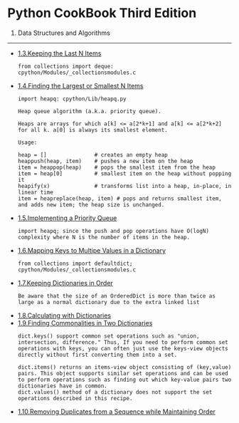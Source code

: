Python CookBook Third Edition
=============================

1. Data Structures and Algorithms
----------------------------------
* [1.3.Keeping the Last N Items]()
    ```
    from collections import deque: cpython/Modules/_collectionsmodules.c
    ``` 
* [1.4.Finding the Largest or Smallest N Items]()
    ```
    import heapq: cpython/Lib/heapq.py 
    
    Heap queue algorithm (a.k.a. priority queue).

    Heaps are arrays for which a[k] <= a[2*k+1] and a[k] <= a[2*k+2] for all k. a[0] is always its smallest element.

    Usage:
        
    heap = []               # creates an empty heap 
    heappush(heap, item)    # pushes a new item on the heap 
    item = heappop(heap)    # pops the smallest item from the heap 
    item = heap[0]          # smallest item on the heap without popping it 
    heapify(x)              # transforms list into a heap, in-place, in linear time 
    item = heapreplace(heap, item) # pops and returns smallest item, and adds new item; the heap size is unchanged. 
    ```
* [1.5.Implementing a Priority Queue]() 
    ```
    import heapq; since the push and pop operations have O(logN) complexity where N is the number of items in the heap.
    ```
* [1.6.Mapping Keys to Multipe Values in a Dictionary]()
    ```
    from collections import defaultdict; cpython/Modules/_collectionsmodules.c 
    ```
* [1.7.Keeping Dictionaries in Order]()
    ```
    Be aware that the size of an OrderedDict is more than twice as large as a normal dictionary due to the extra linked list 
    ```
* [1.8.Calculating with Dictionaries]()
* [1.9.Finding Commonalities in Two Dictionaries]()
    ```
    dict.keys() support common set operations such as "union, intersection, difference." Thus, If you need to perform common set operations with keys, you can often just use the keys-view objects directly without first converting them into a set.

    dict.items() returns an items-view object consisting of (key,value) pairs. This object supports similar set operations and can be used to perform operations such as finding out which key-value pairs two dictionaries have in common. 
    dict.values() method of a dictionary does not support the set operations described in this recipe.
    ```
* [1.10.Removing Duplicates from a Sequence while Maintaining Order]()
    ```
    ```
